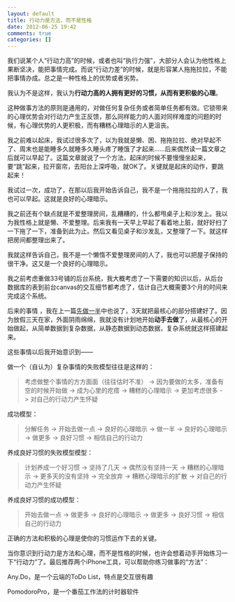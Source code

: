 ```yaml
---
layout: default
title: 行动力是方法，而不是性格
date: 2012-06-25 19:42
comments: true
categories: []
---
```

我们说某个人“行动力高”的时候，或者也叫“执行力强”，大部分人会认为他性格上果断坚决，能把事情完成。而说“行动力差”的时候，就是形容某人拖拖拉拉，不能把事情办成。总之是一种性格上的优势或者劣势。

我认为不是这样，我认为<strong>行动力高的人拥有更好的习惯，从而有更积极的心理</strong>。

这种做事方法的原则是通用的，对做任何复杂任务或者简单任务都有效。它锁带来的心理优势会对行动力产生正反馈，那么同样能力的人面对同样难度的问题的时候，有心理优势的人更积极，而有糟糕心理暗示的人更沮丧。

我之前难以起床，我试过很多次了，以为我就是懒、困、拖拖拉拉、绝对早起不了、周末也是能睡多久就睡多久睡头疼了睡饿了才起来……后来偶然读一篇文章之后就可以早起了。这篇文章就说了一个方法，起床的时候不要慢慢坐起来，要“跳”起来，拉开窗帘，去阳台上深呼吸，就OK了。关键就是起床的动作，要跳起来！

我试过一次，成功了，在那以后我开始告诉自己，我不是一个拖拖拉拉的人了，我也可以早起。这就是良好的心理暗示。

我之前还有个缺点就是不爱整理房间，乱糟糟的，什么都甩桌子上和沙发上。我以为我性格上就是懒、不爱整理。后来我有一天早上早起了看着地上脏，就好好扫了一下拖了一下，准备到此为止。然后又看见桌子和沙发乱，又整理了一下。就这样把房间都整理出来了。

我就这样告诉自己，我不是一个懒惰不爱整理房间的人了，我也可以把屋子保持的很干净。这又是一个良好的心理暗示。

我之前考虑重做33号铺的后台系统，我大概考虑了一下需要的知识以后，从后台数据库的表到前台canvas的交互细节都考虑了，估计自己大概需要3个月的时间来完成这个系统。

后来的事情 ，我在上一篇<a href="http://yuguo.us/weblog/half-first/">先做一半</a>中也说了，3天就把最核心的部分搭建好了。因为放假三天在家，外面阴雨绵绵，我就没有计划地开始<strong>动手去做</strong>了，从最核心的开始做起，从简单数据到复杂数据，从静态数据到动态数据，复杂系统就这样搭建起来。

这些事情以后我开始意识到——

做一个（自认为）复杂事情的失败模型往往是这样的：
<blockquote>考虑做整个事情的方方面面（往往估时不准） -&gt; 因为要做的太多，准备有空的时候开始做 -&gt; 成为心里的疙瘩 -&gt; 糟糕的心理暗示 -&gt; 更加考虑很多 -&gt; 对自己的行动力产生怀疑</blockquote>
成功模型：
<blockquote>分解任务 -&gt; 开始去做一点 -&gt; 良好的心理暗示 -&gt; 做一半 -&gt; 良好的心理暗示 -&gt; 做更多 -&gt; 良好习惯 -&gt; 相信自己的行动力</blockquote>
养成良好习惯的失败模型模型：
<blockquote>计划养成一个好习惯 -&gt; 坚持了几天 -&gt; 偶然没有坚持一天 -&gt; 糟糕的心理暗示 -&gt; 更多天的没有坚持 -&gt; 完全放弃 -&gt; 糟糕心理暗示的扩散 -&gt; 对自己的行动力产生怀疑</blockquote>
养成良好习惯的成功模型：
<blockquote>开始去做一点 -&gt; 做更多 -&gt; 良好的心理暗示 -&gt; 做更多 -&gt; 良好习惯 -&gt; 相信自己的行动力</blockquote>
正确的方法和积极的心理是使你的习惯运作下去的关键。

当你意识到行动力是方法和心理，而不是性格的时候，也许会想着动手开始练习一下“行动力”了。最后推荐两个iPhone工具，可以帮助你练习做事的“方法”：

Any.Do，是一个云端的ToDo List，特点是交互很有趣

PomodoroPro，是一个番茄工作法的计时器软件
